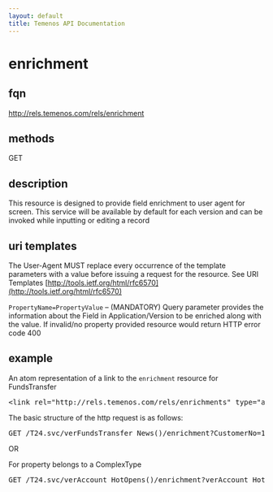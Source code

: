 ```yaml
---
layout: default
title: Temenos API Documentation
---
```


# enrichment

## fqn
http://rels.temenos.com/rels/enrichment

## methods
GET

## description
This resource is designed to provide field enrichment to user agent for screen. This service will  be available by default for each version and can be invoked while inputting or editing a record


## uri templates
The User-Agent MUST replace every occurrence of the template parameters with a value before issuing a request for the resource.  See URI Templates [http://tools.ietf.org/html/rfc6570](http://tools.ietf.org/html/rfc6570)

`PropertyName=PropertyValue` – (MANDATORY) Query parameter provides the information about the Field in Application/Version to be enriched along with the value. If invalid/no property provided resource would return HTTP error code 400

## example
An atom representation of a link to the `enrichment` resource for FundsTransfer
<pre>
&lt;link rel="http://rels.temenos.com/rels/enrichments" type="application/atom+xml;type=entry" title="field enrichment" href="verFundsTransfer_News()/enrichment"/&gt;
</pre>

The basic structure of the http request is as follows:
<pre>
GET /T24.svc/verFundsTransfer_News()/enrichment?CustomerNo=12345 HTTP/1.1
</pre>

OR

For property belongs to a ComplexType

<pre>
GET /T24.svc/verAccount_HotOpens()/enrichment?verAccount_HotOpen_JointHolderMvGroup.verAccount_HotOpen_JointNotesSvGroup.JointNotes=1009 HTTP/1.1
</pre>